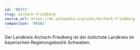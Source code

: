 ```yaml
---
id: '09771'
slug: aichach-friedberg
source_url: https://de.wikipedia.org/wiki/Aichach-Friedberg
comparison: '09162'
---
```


Der Landkreis Aichach-Friedberg ist der östlichste Landkreis im bayerischen Regierungsbezirk Schwaben.
